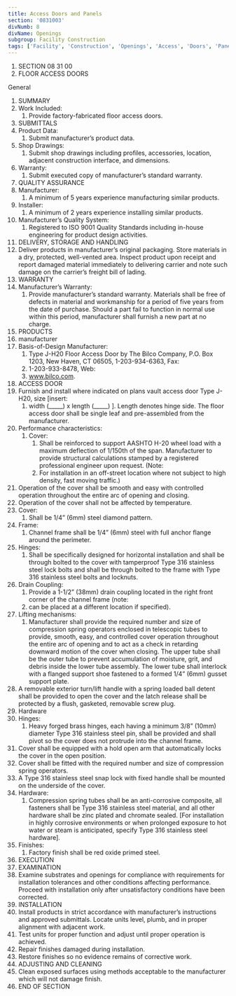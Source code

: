 ```yaml
---
title: Access Doors and Panels
section: '0831003'
divNumb: 8
divName: Openings
subgroup: Facility Construction
tags: ['Facility', 'Construction', 'Openings', 'Access', 'Doors', 'Panels']
---
```


1. SECTION 08 31 00
1. FLOOR ACCESS DOORS

General
   1. SUMMARY
   1. Work Included:
      1. Provide factory-fabricated floor access doors.
   1. SUBMITTALS
   1. Product Data:
      1. Submit manufacturer’s product data.
   1. Shop Drawings:
      1. Submit shop drawings including profiles, accessories, location, adjacent construction interface, and dimensions.
   1. Warranty:
      1. Submit executed copy of manufacturer’s standard warranty.
   1. QUALITY ASSURANCE
   1. Manufacturer:
      1. A minimum of 5 years experience manufacturing similar products.
   1. Installer:
      1. A minimum of 2 years experience installing similar products.
   1. Manufacturer’s Quality System:
      1. Registered to ISO 9001 Quality Standards including in-house engineering for product design activities.
   1. DELIVERY, STORAGE AND HANDLING
   1. Deliver products in manufacturer’s original packaging. Store materials in a dry, protected, well-vented area. Inspect product upon receipt and report damaged material immediately to delivering carrier and note such damage on the carrier’s freight bill of lading.
   1. WARRANTY
   1. Manufacturer’s Warranty:
      1. Provide manufacturer’s standard warranty. Materials shall be free of defects in material and workmanship for a period of five years from the date of purchase. Should a part fail to function in normal use within this period, manufacturer shall furnish a new part at no charge.
   1. PRODUCTS
   1. manufacturer
   1. Basis-of-Design Manufacturer:
      1. Type J-H20 Floor Access Door by The Bilco Company, P.O. Box 1203, New Haven, CT 06505, 1-203-934-6363, Fax:
      1. 1-203-933-8478, Web:
      1. www.bilco.com. 
   1. ACCESS DOOR
   1. Furnish and install where indicated on plans vault access door Type J-H20, size [insert:
      1. width (\_\_\_\_\_) x length (\_\_\_\_\_) ]. Length denotes hinge side. The floor access door shall be single leaf and pre-assembled from the manufacturer.
   1. Performance characteristics:
      1. Cover:
         1. Shall be reinforced to support AASHTO H-20 wheel load with a maximum deflection of 1/150th of the span. Manufacturer to provide structural calculations stamped by a registered professional engineer upon request. (Note:
         1. For installation in an off-street location where not subject to high density, fast moving traffic.) 
   1. Operation of the cover shall be smooth and easy with controlled operation throughout the entire arc of opening and closing.
   1. Operation of the cover shall not be affected by temperature.
   1. Cover:
      1. Shall be 1/4” (6mm) steel diamond pattern.
   1. Frame:
      1. Channel frame shall be 1/4” (6mm) steel with full anchor flange around the perimeter. 
   1. Hinges:
      1. Shall be specifically designed for horizontal installation and shall be through bolted to the cover with tamperproof Type 316 stainless steel lock bolts and shall be through bolted to the frame with Type 316 stainless steel bolts and locknuts. 
   1. Drain Coupling:
      1. Provide a 1-1/2” (38mm) drain coupling located in the right front corner of the channel frame (note:
      1. can be placed at a different location if specified).
   1. Lifting mechanisms:
      1. Manufacturer shall provide the required number and size of compression spring operators enclosed in telescopic tubes to provide, smooth, easy, and controlled cover operation throughout the entire arc of opening and to act as a check in retarding downward motion of the cover when closing. The upper tube shall be the outer tube to prevent accumulation of moisture, grit, and debris inside the lower tube assembly. The lower tube shall interlock with a flanged support shoe fastened to a formed 1/4” (6mm) gusset support plate.
   1. A removable exterior turn/lift handle with a spring loaded ball detent shall be provided to open the cover and the latch release shall be protected by a flush, gasketed, removable screw plug.
   1. Hardware
   1. Hinges:
      1. Heavy forged brass hinges, each having a minimum 3/8” (10mm) diameter Type 316 stainless steel pin, shall be provided and shall pivot so the cover does not protrude into the channel frame. 
   1. Cover shall be equipped with a hold open arm that automatically locks the cover in the open position.
   1. Cover shall be fitted with the required number and size of compression spring operators. 
   1. A Type 316 stainless steel snap lock with fixed handle shall be mounted on the underside of the cover. 
   1. Hardware:
      1. Compression spring tubes shall be an anti-corrosive composite, all fasteners shall be Type 316 stainless steel material, and all other hardware shall be zinc plated and chromate sealed. [For installation in highly corrosive environments or when prolonged exposure to hot water or steam is anticipated, specify Type 316 stainless steel hardware]. 
   1. Finishes:
      1. Factory finish shall be red oxide primed steel.
   1. EXECUTION
   1. EXAMINATION
   1. Examine substrates and openings for compliance with requirements for installation tolerances and other conditions affecting performance. Proceed with installation only after unsatisfactory conditions have been corrected.
   1. INSTALLATION
   1. Install products in strict accordance with manufacturer’s instructions and approved submittals. Locate units level, plumb, and in proper alignment with adjacent work. 
   1. Test units for proper function and adjust until proper operation is achieved.
   1. Repair finishes damaged during installation. 
   1. Restore finishes so no evidence remains of corrective work.
   1. ADJUSTING AND CLEANING
   1. Clean exposed surfaces using methods acceptable to the manufacturer which will not damage finish.
   1. END OF SECTION

